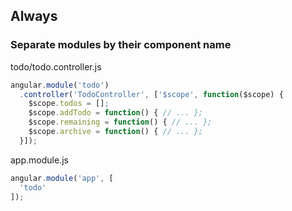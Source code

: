 ## Always
### Separate modules by their component name

todo/todo.controller.js
```javascript
angular.module('todo')
  .controller('TodoController', ['$scope', function($scope) {
    $scope.todos = [];
    $scope.addTodo = function() { // ... };
    $scope.remaining = function() { // ... };
    $scope.archive = function() { // ... };
  }]);
```

app.module.js
```javascript
angular.module('app', [
  'todo'
]);
```
